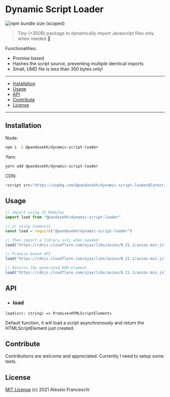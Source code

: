 # Dynamic Script Loader
![npm bundle size (scoped)](https://img.shields.io/bundlephobia/minzip/@pandasekh/dynamic-script-loader)

> Tiny (<350B) package to dynamically import Javascript files only when needed 🐼

Functionalities:
- Promise based
- Hashes the script source, preventing multiple identical imports
- Small, UMD file is less than 350 bytes only!

* * *

- [Installation](#installation)
- [Usage](#usage)
- [API](#api)
- [Contribute](#contribute)
- [License](#license)

* * *

## Installation

Node:

```sh
npm i -S @pandasekh/dynamic-script-loader
```

Yarn:
```sh
yarn add @pandasekh/dynamic-script-loader
```

CDN:
```js
<script src="https://unpkg.com/@pandasekh/dynamic-script-loader@latest/dist/index.umd.js" />
```

## Usage

```js
// Import using JS Modules
import load from "@pandasekh/dynamic-script-loader"

// or using CommonJS
const load = require("@pandasekh/dynamic-script-loader")

// Then import a library only when needed
load("https://cdnjs.cloudflare.com/ajax/libs/axios/0.21.1/axios.min.js")

// Promise based API
load("https://cdnjs.cloudflare.com/ajax/libs/axios/0.21.1/axios.min.js").then(() => console.log("Loaded!"))

// Returns the generated DOM element
load("https://cdnjs.cloudflare.com/ajax/libs/axios/0.21.1/axios.min.js").then(element => console.log(element.src))
```

## API 
- ### load
`load(src: string) => Promise<HTMLScriptElement>`

Default function, it will load a script asynchronously and return the HTMLScriptElement just created.

## Contribute
Contributions are welcome and appreciated.
Currently I need to setup some tests.

## License
[MIT License](https://github.com/PandaSekh/Dynamic-Script-Loader/blob/master/LICENSE) (c) 2021 Alessio Franceschi
